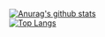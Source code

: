 [![Anurag's github stats](https://github-readme-stats.vercel.app/api?username=LunaChevalier&count_private=true&show_icons=true)](https://github.com/anuraghazra/github-readme-stats)  
[![Top Langs](https://github-readme-stats.vercel.app/api/top-langs/?username=LunaChevalier&layout=compact)](https://github.com/anuraghazra/github-readme-stats)
